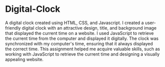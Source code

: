 # Digital-Clock
A digital clock created using HTML, CSS, and Javascript.
I created a user-friendly digital clock with an attractive design, title, and background image that displayed the current time on a website. I used JavaScript to retrieve the current time from the computer and displayed it digitally. The clock was synchronized with my computer's time, ensuring that it always displayed the correct time. This assignment helped me acquire valuable skills, such as working with JavaScript to retrieve the current time and designing a visually appealing website.
